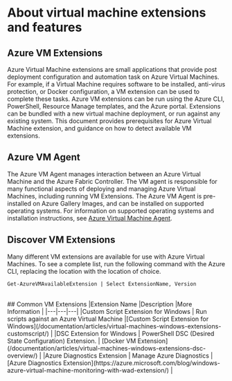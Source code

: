 <properties
 pageTitle="Virtual machine extensions and features | Azure"
 description="Learn what extensions are available for Azure virtual machines, grouped by what they provide or improve."
 services="virtual-machines-windows"
 documentationCenter=""
 authors="neilpeterson"
 manager="timlt"
 editor=""
 tags="azure-service-management,azure-resource-manager"/>

<tags
 ms.service="virtual-machines-windows"
 ms.devlang="na"
 ms.topic="article"
 ms.tgt_pltfrm="vm-windows"
 ms.workload="infrastructure-services"
 ms.date="09/30/2016"
 wacn.date=""
 ms.author="nepeters"/>

# About virtual machine extensions and features

## Azure VM Extensions

Azure Virtual Machine extensions are small applications that provide post deployment configuration and automation task on Azure Virtual Machines. For example, if a Virtual Machine requires software to be installed, anti-virus protection, or Docker configuration, a VM extension can be used to complete these tasks. Azure VM extensions can be run using the Azure CLI, PowerShell, Resource Manage templates, and the Azure portal. Extensions can be bundled with a new virtual machine deployment, or run against any existing system.
This document provides prerequisites for Azure Virtual Machine extension, and guidance on how to detect available VM extensions. 
## Azure VM Agent
The Azure VM Agent manages interaction between an Azure Virtual Machine and the Azure Fabric Controller. The VM agent is responsible for many functional aspects of deploying and managing Azure Virtual Machines, including running VM Extensions. The Azure VM Agent is pre-installed on Azure Gallery Images, and can be installed on supported operating systems. 
For information on supported operating systems and installation instructions, see [Azure Virtual Machine Agent](/documentation/articles/virtual-machines-windows-classic-agents-and-extensions/).
## Discover VM Extensions
Many different VM extensions are available for use with Azure Virtual Machines. To see a complete list, run the following command with the Azure CLI, replacing the location with the location of choice.
```none
Get-AzureVMAvailableExtension | Select ExtensionName, Version
```
<br />
## Common VM Extensions
|Extension Name   |Description   |More Information   |
|---|---|---|
|Custom Script Extension for Windows  | Run scripts against an Azure Virtual Machine  |[Custom Script Extension for Windows](/documentation/articles/virtual-machines-windows-extensions-customscript/)   |
|DSC Extension for Windows | PowerShell DSC (Desired State Configuration) Extension.  | [Docker VM Extension](/documentation/articles/virtual-machines-windows-extensions-dsc-overview/)  |
|Azure Diagnostics Extension | Manage Azure Diagnostics |[Azure Diagnostics Extension](https://azure.microsoft.com/blog/windows-azure-virtual-machine-monitoring-with-wad-extension/) |
